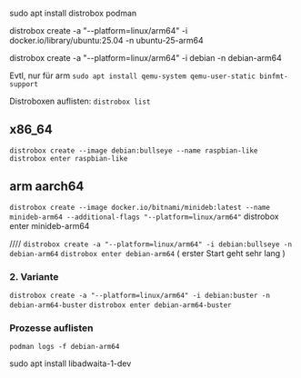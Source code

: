 sudo apt install distrobox podman


distrobox create -a "--platform=linux/arm64" -i docker.io/library/ubuntu:25.04 -n ubuntu-25-arm64


distrobox create -a "--platform=linux/arm64" -i debian -n debian-arm64





Evtl, nur für arm
`sudo apt install qemu-system qemu-user-static binfmt-support`

Distroboxen auflisten:
`distrobox list`



## x86_64
`distrobox create --image debian:bullseye --name raspbian-like`
`distrobox enter raspbian-like`

## arm aarch64
`distrobox create --image docker.io/bitnami/minideb:latest --name minideb-arm64 --additional-flags "--platform=linux/arm64"`
 distrobox enter minideb-arm64


//// `distrobox create -a "--platform=linux/arm64" -i debian:bullseye -n debian-arm64`
`distrobox enter debian-arm64` ( erster Start geht sehr lang )


### 2. Variante
`distrobox create -a "--platform=linux/arm64" -i debian:buster -n debian-arm64-buster`
`distrobox enter debian-arm64-buster`


### Prozesse auflisten
`podman logs -f debian-arm64`



sudo apt install libadwaita-1-dev 

